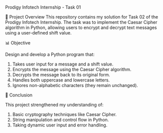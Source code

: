 Prodigy Infotech Internship - Task 01

🔐 Project Overview
This repository contains my solution for Task 02 of the Prodigy Infotech Internship. The task was to implement the Caesar Cipher algorithm in Python, allowing users to encrypt and decrypt text messages using a user-defined shift value.

📊 Objective
 
 Design and develop a Python program that:
  1. Takes user input for a message and a shift value.
  2. Encrypts the message using the Caesar Cipher algorithm.
  3. Decrypts the message back to its original form.
  4. Handles both uppercase and lowercase letters.
  5. Ignores non-alphabetic characters (they remain unchanged).

🎯 Conclusion

 This project strengthened my understanding of:
  1. Basic cryptography techniques like Caesar Cipher.
  2. String manipulation and control flow in Python.
  3. Taking dynamic user input and error handling.
